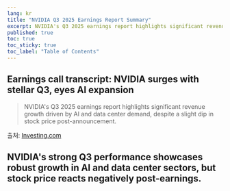 ```yaml
---
lang: kr
title: "NVIDIA Q3 2025 Earnings Report Summary"
excerpt: NVIDIA's Q3 2025 earnings report highlights significant revenue growth driven by AI and data center demand, despite a slight dip in stock price post-announcement.
published: true
toc: true
toc_sticky: true
toc_label: "Table of Contents"
---
```


## Earnings call transcript: NVIDIA surges with stellar Q3, eyes AI expansion            
            
> NVIDIA's Q3 2025 earnings report highlights significant revenue growth driven by AI and data center demand, despite a slight dip in stock price post-announcement.

출처: [Investing.com](https://www.investing.com/news/transcripts/earnings-call-transcript-nvidia-surges-with-stellar-q3-eyes-ai-expansion-93CH-3746406)

## NVIDIA's strong Q3 performance showcases robust growth in AI and data center sectors, but stock price reacts negatively post-earnings.
                        
